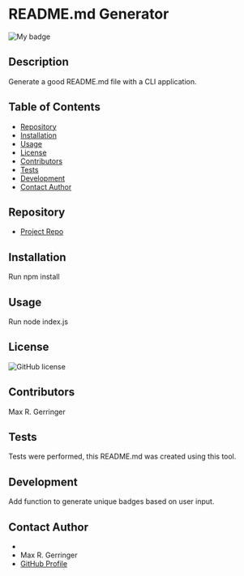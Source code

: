
  
  # **README.md Generator**

  ![My badge](https://img.shields.io/badge/Created%20by-%40maxgerringer-blue)

  ## Description

  Generate a good README.md file with a CLI application.

  ## Table of Contents

  - [Repository](#Repository)
  - [Installation](#Installation)
  - [Usage](#Usage)
  - [License](#License)
  - [Contributors](#Contributors)
  - [Tests](#Tests)
  - [Development](#Development)
  - [Contact Author](#Contact)

  ## Repository

  - [Project Repo](https://github.com/maxgerringer/readme-maker)

  ## Installation

  Run npm install

  ## Usage

  Run node index.js

  ## License

  ![GitHub license](https://img.shields.io/badge/license-MIT-blue.svg)

  ## Contributors

  Max R. Gerringer

  ## Tests

  Tests were performed, this README.md was created using this tool.

  ## Development

  Add function to generate unique badges based on user input.

  ## Contact Author

  - <null>
  - Max R. Gerringer
  - [GitHub Profile](https://github.com/maxgerringer)

